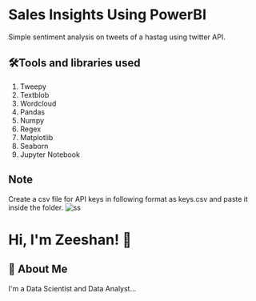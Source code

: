 
# Sales Insights Using PowerBI

Simple sentiment analysis on tweets of a hastag using twitter API.

## 🛠Tools and libraries used
1) Tweepy
2) Textblob
3) Wordcloud
4) Pandas
5) Numpy
6) Regex 
7) Matplotlib
8) Seaborn
9) Jupyter Notebook
## Note
Create a csv file for API keys in following format as keys.csv and paste it inside the folder.
![ss](https://user-images.githubusercontent.com/31352812/206266721-ed5795d5-79f7-4409-8cfa-ddf4708bf9fd.png)

# Hi, I'm Zeeshan! 👋


## 🚀 About Me
I'm a Data Scientist and Data Analyst...

